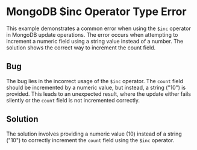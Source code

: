 # MongoDB $inc Operator Type Error
This example demonstrates a common error when using the `$inc` operator in MongoDB update operations. The error occurs when attempting to increment a numeric field using a string value instead of a number.  The solution shows the correct way to increment the count field.

## Bug
The bug lies in the incorrect usage of the `$inc` operator.  The `count` field should be incremented by a numeric value, but instead, a string ("10") is provided. This leads to an unexpected result, where the update either fails silently or the `count` field is not incremented correctly.

## Solution
The solution involves providing a numeric value (10) instead of a string ("10") to correctly increment the `count` field using the `$inc` operator.